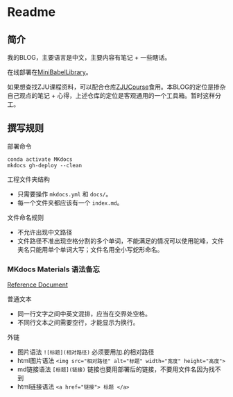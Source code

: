 # Readme
## 简介

我的BLOG，主要语言是中文，主要内容有笔记 + 一些瞎话。

在线部署在[MiniBabelLibrary](https://ruoxining.github.io/notebook/)。

如果想查找ZJU课程资料，可以配合仓库[ZJUCourse](https://github.com/ruoxining/ZJUCourse)食用。本BLOG的定位是掺杂自己观点的笔记 + 心得，上述仓库的定位是客观通用的一个工具箱。暂时这样分工。


## 撰写规则

部署命令

```
conda activate MKdocs
mkdocs gh-deploy --clean
```

工程文件夹结构

- 只需要操作 `mkdocs.yml` 和 `docs/`。
- 每一个文件夹都应该有一个 `index.md`。

文件命名规则

- 不允许出现中文路径
- 文件路径不准出现空格分割的多个单词，不能满足的情况可以使用驼峰，文件夹名只能用单个单词大写；文件名用全小写蛇形命名。

### MKdocs Materials 语法备忘

[Reference Document](https://squidfunk.github.io/mkdocs-material/)

普通文本

- 同一行文字之间中英文混排，应当在交界处空格。
- 不同行文本之间需要空行，才能显示为换行。
  
外链

- 图片语法 `![标题](相对路径)` 必须要用加.的相对路径
- html图片语法 `<img src="相对路径" alt="标题" width="宽度" height="高度">`
- md链接语法 `[标题](链接)` 链接也要用部署后的链接，不要用文件名因为找不到
- html链接语法 `<a href="链接"> 标题 </a>`

